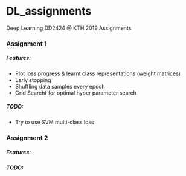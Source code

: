 # DL_assignments
Deep Learning DD2424 @ KTH 2019 Assignments

### Assignment 1

##### Features:

- Plot loss progress & learnt class representations (weight matrices)
- Early stopping
- Shuffling data samples every epoch
- Grid Searchf for optimal hyper parameter search

##### TODO:

- Try to use SVM multi-class loss

### Assignment 2


##### Features:

##### TODO:
